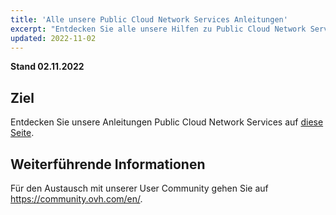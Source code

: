 ```yaml
---
title: 'Alle unsere Public Cloud Network Services Anleitungen'
excerpt: "Entdecken Sie alle unsere Hilfen zu Public Cloud Network Services"
updated: 2022-11-02
---
```


**Stand 02.11.2022**

## Ziel

Entdecken Sie unsere Anleitungen Public Cloud Network Services auf [diese Seite](https://docs.ovh.com/de/publiccloud/network-services/).

## Weiterführende Informationen

Für den Austausch mit unserer User Community gehen Sie auf <https://community.ovh.com/en/>.